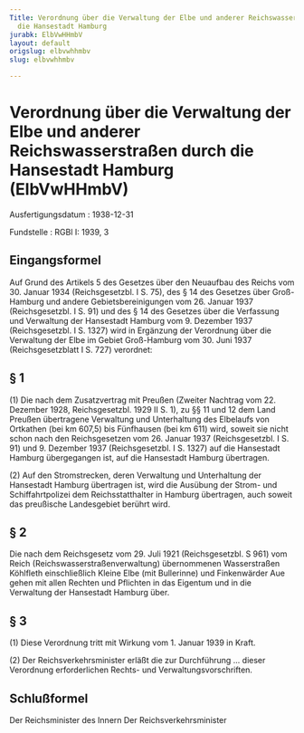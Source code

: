 ```yaml
---
Title: Verordnung über die Verwaltung der Elbe und anderer Reichswasserstraßen durch
  die Hansestadt Hamburg
jurabk: ElbVwHHmbV
layout: default
origslug: elbvwhhmbv
slug: elbvwhhmbv

---
```


# Verordnung über die Verwaltung der Elbe und anderer Reichswasserstraßen durch die Hansestadt Hamburg (ElbVwHHmbV)

Ausfertigungsdatum
:   1938-12-31

Fundstelle
:   RGBl I: 1939, 3

## Eingangsformel

Auf Grund des Artikels 5 des Gesetzes über den Neuaufbau des Reichs
vom 30. Januar 1934 (Reichsgesetzbl. I S. 75), des § 14 des Gesetzes
über Groß-Hamburg und andere Gebietsbereinigungen vom 26. Januar 1937
(Reichsgesetzbl. I S. 91) und des § 14 des Gesetzes über die
Verfassung und Verwaltung der Hansestadt Hamburg vom 9. Dezember 1937
(Reichsgesetzbl. I S. 1327) wird in Ergänzung der Verordnung über die
Verwaltung der Elbe im Gebiet Groß-Hamburg vom 30. Juni 1937
(Reichsgesetzblatt I S. 727) verordnet:

## § 1

(1) Die nach dem Zusatzvertrag mit Preußen (Zweiter Nachtrag vom 22.
Dezember 1928, Reichsgesetzbl. 1929 II S. 1), zu §§ 11 und 12 dem Land
Preußen übertragene Verwaltung und Unterhaltung des Elbelaufs von
Ortkathen (bei km 607,5) bis Fünfhausen (bei km 611) wird, soweit sie
nicht schon nach den Reichsgesetzen vom 26. Januar 1937
(Reichsgesetzbl. I S. 91) und 9. Dezember 1937 (Reichsgesetzbl. I S.
1327) auf die Hansestadt Hamburg übergegangen ist, auf die Hansestadt
Hamburg übertragen.

(2) Auf den Stromstrecken, deren Verwaltung und Unterhaltung der
Hansestadt Hamburg übertragen ist, wird die Ausübung der Strom- und
Schiffahrtpolizei dem
Reichsstatthalter in Hamburg              übertragen, auch soweit das
preußische Landesgebiet              berührt wird.

## § 2

Die nach dem Reichsgesetz vom 29. Juli 1921 (Reichsgesetzbl. S 961)
vom
Reich (Reichswasserstraßenverwaltung)              übernommenen
Wasserstraßen Köhlfleth einschließlich Kleine Elbe (mit Bullerinne)
und Finkenwärder Aue gehen mit allen Rechten und Pflichten in das
Eigentum und in die Verwaltung der Hansestadt Hamburg über.

## § 3

(1) Diese Verordnung tritt mit Wirkung vom 1. Januar 1939 in Kraft.

(2) Der
Reichsverkehrsminister              erläßt die zur Durchführung ...
dieser Verordnung erforderlichen Rechts- und Verwaltungsvorschriften.

## Schlußformel

Der Reichsminister des Innern
Der Reichsverkehrsminister

